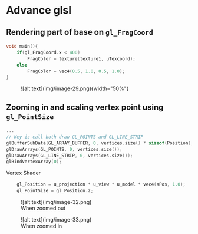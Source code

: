 # Advance glsl

## Rendering part of base on `gl_FragCoord`

```c
void main(){
	if(gl_FragCoord.x < 400)
		FragColor = texture(texture1, uTexcoord);
	else 
		FragColor = vec4(0.5, 1.0, 0.5, 1.0);
}
```
<figure markdown='span'>
![alt text](img/image-29.png){width="50%"}
</figure>

## Zooming in and scaling vertex point using `gl_PointSize`

```cpp
...
// Key is call both draw GL_POINTS and GL_LINE_STRIP
glBufferSubData(GL_ARRAY_BUFFER, 0, vertices.size() * sizeof(Position), vertices.data());
glDrawArrays(GL_POINTS, 0, vertices.size());
glDrawArrays(GL_LINE_STRIP, 0, vertices.size());
glBindVertexArray(0);
```
Vertex Shader
```c
	gl_Position = u_projection * u_view * u_model * vec4(aPos, 1.0);
	gl_PointSize = gl_Position.z;
```
<div class='grid' markdown>

<figure markdown='span'>
![alt text](img/image-32.png)
<figcaption>When zoomed out</figcaption>
</figure>

<figure markdown='span'>
    ![alt text](img/image-33.png)
    <figcaption>When zoomed in </figcaption>
</figure>

</div>
